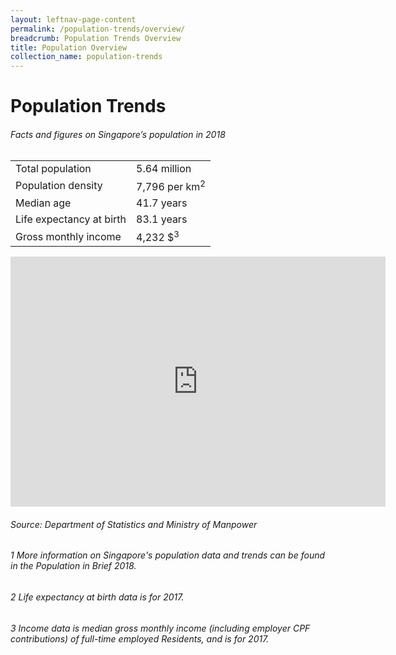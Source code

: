 ```yaml
---
layout: leftnav-page-content
permalink: /population-trends/overview/
breadcrumb: Population Trends Overview
title: Population Overview
collection_name: population-trends
---
```


# Population Trends
###### Facts and figures on Singapore’s population in 2018

   
<table class="table-v">
  <tr>
    <td>Total population</td>
    <td>5.64 million</td>
  </tr>
  <tr>
    <td>Population density</td>
    <td>7,796 per km<sup>2</sup></td>
  </tr>
    <tr>
    <td>Median age</td>
    <td>41.7 years</td>
  </tr>
    <tr>
    <td>Life expectancy at birth</td>
    <td>83.1 years</td>
  </tr>
  <tr>
    <td>Gross monthly income</td>
    <td>4,232 $<sup>3</sup></td>
  </tr>
</table>

<iframe width="600" height="400" src="https://data.gov.sg/dataset/hdb-resale-price-index/resource/52e93430-01b7-4de0-80df-bc83d0afed40/view/14c47d07-1395-4661-8466-728abce27f5f" frameBorder="0"> </iframe>

###### Source: Department of Statistics and Ministry of Manpower
###### 1 More information on Singapore's population data and trends can be found in the Population in Brief 2018. 
###### 2 Life expectancy at birth data is for 2017.
###### 3 Income data is median gross monthly income (including employer CPF contributions) of full-time employed Residents, and is for 2017. 

